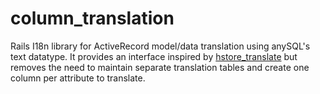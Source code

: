 column_translation
==================

Rails I18n library for ActiveRecord model/data translation using anySQL's text datatype. It provides an interface inspired by [hstore_translate](https://github.com/robworley/hstore_translate) but removes the need to maintain separate translation tables and create one column per attribute to translate.
